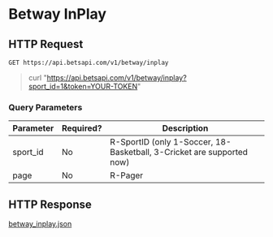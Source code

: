 # Betway InPlay

## HTTP Request

`GET https://api.betsapi.com/v1/betway/inplay`

> curl "https://api.betsapi.com/v1/betway/inplay?sport_id=1&token=YOUR-TOKEN"

### Query Parameters

Parameter | Required? | Description
--------- | ------- | -----------
sport_id | No | R-SportID (only 1-Soccer, 18-Basketball, 3-Cricket are supported now)
page | No | R-Pager

## HTTP Response

<a href="../samples/betway_inplay.json" target="_blank">betway_inplay.json</a>
